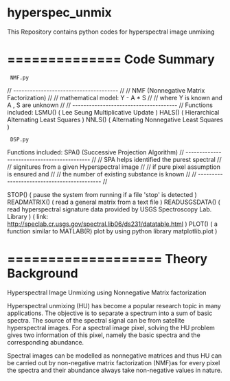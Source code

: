 hyperspec_unmix
===============

This Repository contains python codes for hyperspectral image unmixing

==============
 Code Summary
==============
~~~~~~~~
 NMF.py
~~~~~~~~
//  --------------------------------------  //
//  NMF (Nonnegative Matrix Factorization)  //
//  mathematical model: Y - A * S           //
//  where Y is known and A , S are unknown  //
//  --------------------------------------  //
Functions included:
LSMU() ( Lee Seung Multiplicative Update        )
HALS() ( Hierarchical Alternating Least Squares )
NNLS() ( Alternating Nonnegative Least Squares  )


~~~~~~~~
 DSP.py
~~~~~~~~
Functions included:
SPA() (Successive Projection Algorithm)
//  -------------------------------------------  //
//  SPA helps identified the purest spectral     //
//  signitures from a given Hyperspectral image  //
//  if pure pixel assumption is ensured and      //
//  the number of existing substance is known    //
//  -------------------------------------------  //


STOP()         ( pause the system from running if a file 'stop' is detected                   )
READMATRIX()   ( read a general matrix from a text file                                       )
READUSGSDATA() ( read hyperspectral signature data provided by USGS Spectroscopy Lab. Library )
               ( link: http://speclab.cr.usgs.gov/spectral.lib06/ds231/datatable.html         )
PLOT()         ( a function similar to MATLAB(R) plot by using python library matplotlib.plot )


===================
 Theory Background
===================
Hyperspectral Image Unmixing using Nonnegative Matrix factorization

Hyperspectral unmixing (HU) has become a popular research topic in many applications.
The objective is to separate a spectrum into a sum of basic spectra.
The source of the spectral signal can be from satellite hyperspectral images.
For a spectral image pixel, solving the HU problem gives two information of this pixel, namely the basic spectra and the corresponding abundance.

Spectral images can be modelled as nonnegative matrices and thus HU can be carried out by non-negative matrix factorization (NMF)as for every pixel the spectra and their abundance always take non-negative values in nature.

